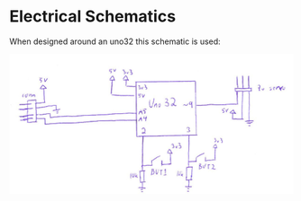 # Electrical Schematics

When designed around an uno32 this schematic is used:

![uno32 schematic](./UNO32_schematic.jpg)